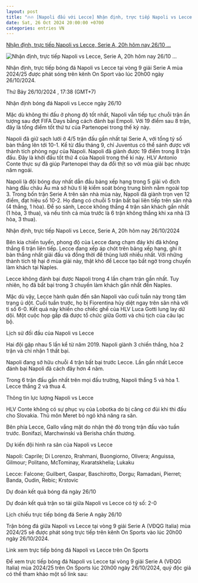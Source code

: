 ```yaml
---
layout: post
title: "🔥🔥 [Napoli đấu với Lecce] Nhận định, trực tiếp Napoli vs Lecce, Serie A, 20h hôm nay 26/10 ..."
date: Sat, 26 Oct 2024 20:00:00 +0700
categories: entries VN
---
```

[Nhận định, trực tiếp Napoli vs Lecce, Serie A, 20h hôm nay 26/10 ...](https://nongnghiep.vn/nhan-dinh-truc-tiep-napoli-vs-lecce-serie-a-20h-hom-nay-26-10-2024-d406408.html)

![Nhận định, trực tiếp Napoli vs Lecce, Serie A, 20h hôm nay 26/10 ...](https://t.ex-cdn.com/nongnghiep.vn/560w/files/content/2024/10/27/nhan-dinh-truc-tiep-napoli-vs-lecce-20h00-26-10-serie-a-163344_992-073826.jpg)

Nhận định, trực tiếp bóng đá Napoli vs Lecce tại vòng 9 giải Serie A mùa 2024/25 được phát sóng trên kênh On Sport vào lúc 20h00 ngày 26/10/2024.

Thứ Bảy 26/10/2024 , 17:38 (GMT+7)

Nhận định bóng đá Napoli vs Lecce ngày 26/10

Mặc dù không thi đấu ở phong độ tốt nhất, Napoli vẫn tiếp tục chuỗi trận ấn tượng sau đợt FIFA Days bằng cách đánh bại Empoli. Với 19 điểm sau 8 trận, đây là tổng điểm tốt thứ tư của Partenopei trong thế kỷ này.

Napoli đã giữ sạch lưới ở 4/5 trận đấu gần nhất tại Serie A, với tổng tỷ số bàn thắng lên tới 10-1. Kể từ đầu tháng 9, chỉ Juventus có thể sánh được với thành tích phòng ngự của Napoli. Napoli đã giành được 19 điểm trong 8 trận đấu. Đây là khởi đầu tốt thứ 4 của Napoli trong thế kỉ này. HLV Antonio Conte thực sự đã giúp Partenopei thay da đổi thịt so với mùa giải bạc nhược năm ngoái.

Napoli là đội bóng duy nhất dẫn đầu bảng xếp hạng trong 5 giải vô địch hàng đầu châu Âu mà sở hữu tỉ lệ kiểm soát bóng trung bình nằm ngoài top 3. Trong bốn trận Serie A trên sân nhà mùa này, Napoli đã giành trọn vẹn 12 điểm, đạt hiệu số 10-2. Họ đang có chuỗi 5 trận bất bại liên tiếp trên sân nhà (4 thắng, 1 hòa). Để so sánh, Lecce không thắng 4 trận sân khách gần nhất (1 hòa, 3 thua), và nếu tính cả mùa trước là 6 trận không thắng khi xa nhà (3 hòa, 3 thua).

Nhận định, trực tiếp Napoli vs Lecce, Serie A, 20h hôm nay 26/10/2024

Bên kia chiến tuyến, phong độ của Lecce đang chạm đáy khi đã không thắng 6 trận liên tiếp. Lecce đang xếp áp chót trên bảng xếp hạng, ghi ít bàn thắng nhất giải đấu và đồng thời để thủng lưới nhiều nhất. Với những thành tích tệ hại ở mùa giải này, thật khó để Lecce tạo bất ngờ trong chuyến làm khách tại Naples.

Lecce không đánh bại được Napoli trong 4 lần chạm trán gần nhất. Tuy nhiên, họ đã bất bại trong 3 chuyến làm khách gần nhất đến Naples.

Mặc dù vậy, Lecce hành quân đến sân Napoli vào cuối tuần này trong tâm trạng ủ dột. Cuối tuần trước, họ bị Fiorentina hủy diệt ngay trên sân nhà với tỉ số 6-0. Kết quả này khiến cho chiếc ghế của HLV Luca Gotti lung lay dữ dội. Một cuộc họp gấp đã được tổ chức giữa Gotti và chủ tịch của câu lạc bộ.

Lịch sử đối đầu của Napoli vs Lecce

Hai đội gặp nhau 5 lần kể từ năm 2019. Napoli giành 3 chiến thắng, hòa 2 trận và chỉ nhận 1 thất bại.

Napoli đang sở hữu chuỗi 4 trận bất bại trước Lecce. Lần gần nhất Lecce đánh bại Napoli đã cách đây hơn 4 năm.

Trong 6 trận đấu gần nhất trên mọi đấu trường, Napoli thắng 5 và hòa 1. Lecce thắng 2 và thua 4.

Thông tin lực lượng Napoli vs Lecce

HLV Conte không có sự phục vụ của Lobotka do bị căng cơ đùi khi thi đấu cho Slovakia. Thủ môn Meret bỏ ngỏ khả năng ra sân.

Bên phía Lecce, Gallo vắng mặt do nhận thẻ đỏ trong trận đấu vào tuần trước. Bonifazi, Marchwinski và Berisha chấn thương.

Dự kiến đội hình ra sân của Napoli vs Lecce

Napoli: Caprile; Di Lorenzo, Rrahmani, Buongiorno, Olivera; Anguissa, Gilmour; Politano, McTominay, Kvaratskhelia; Lukaku

Lecce: Falcone; Guilbert, Gaspar, Baschirotto, Dorgu; Ramadani, Pierret; Banda, Oudin, Rebic; Krstovic

Dự đoán kết quả bóng đá ngày 26/10

Dự đoán kết quả trận so tài giữa Napoli vs Lecce có tỷ số: 2-0

Lịch chiếu trực tiếp bóng đá Serie A ngày 26/10

Trận bóng đá giữa Napoli vs Lecce tại vòng 9 giải Serie A (VĐQG Italia) mùa 2024/25 sẽ được phát sóng trực tiếp trên kênh On Sports vào lúc 20h00 ngày 26/10/2024.

Link xem trực tiếp bóng đá Napoli vs Lecce trên On Sports

Để xem trực tiếp bóng đá Napoli vs Lecce tại vòng 9 giải Serie A (VĐQG Italia) mùa 2024/25 trên On Sports lúc 20h00 ngày 26/10/2024, quý độc giả có thể tham khảo một số link sau:


